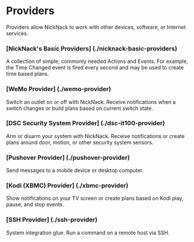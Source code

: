 # Providers
Providers allow NickNack to work with other devices, software, or Internet services. 

### [NickNack's Basic Providers] (./nicknack-basic-providers)
A collection of simple, commonly needed Actions and Events. For example, the Time Changed event is fired every second and may be used to create time based plans.

### [WeMo Provider] (./wemo-provider)
Switch an outlet on or off with NickNack. Receive notifications when a switch changes or build plans based on current switch state.

### [DSC Security System Provider] (./dsc-it100-provider)
Arm or disarm your system with NickNack. Receive notifications or create plans around door, motion, or other security system sensors.

### [Pushover Provider] (./pushover-provider)
Send messages to a mobile device or desktop computer. 

### [Kodi (XBMC) Provider] (./xbmc-provider) 
Show notifications on your TV screen or create plans based on Kodi play, pause, and stop events.

### [SSH Provider] (./ssh-provider)
System integration glue. Run a command on a remote host via SSH. 
